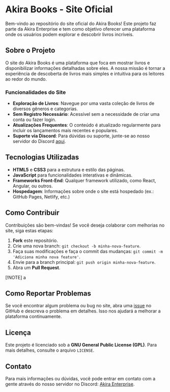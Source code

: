 # Akira Books - Site Oficial

Bem-vindo ao repositório do site oficial do Akira Books! Este projeto faz parte da Akira Enterprise e tem como objetivo oferecer uma plataforma onde os usuários podem explorar e descobrir livros incríveis.

## Sobre o Projeto

O site do Akira Books é uma plataforma que foca em mostrar livros e disponibilizar informações detalhadas sobre eles. A nossa missão é tornar a experiência de descoberta de livros mais simples e intuitiva para os leitores ao redor do mundo.

### Funcionalidades do Site
- **Exploração de Livros**: Navegue por uma vasta coleção de livros de diversos gêneros e categorias.
- **Sem Registro Necessário**: Acessível sem a necessidade de criar uma conta ou fazer login.
- **Atualizações Frequentes**: O conteúdo é atualizado regularmente para incluir os lançamentos mais recentes e populares.
- **Suporte via Discord**: Para dúvidas ou suporte, junte-se ao nosso servidor do Discord [aqui](https://discord.com/invite/BcHmshGDKt).

## Tecnologias Utilizadas

- **HTML5** e **CSS3** para a estrutura e estilo das páginas.
- **JavaScript** para funcionalidades interativas e dinâmicas.
- **Frameworks Front-End**: Qualquer framework utilizado, como React, Angular, ou outros.
- **Hospedagem**: Informações sobre onde o site está hospedado (ex.: GitHub Pages, Netlify, etc.)

## Como Contribuir

Contribuições são bem-vindas! Se você deseja colaborar com melhorias no site, siga estas etapas:

1. **Fork** este repositório.
2. Crie uma nova branch: `git checkout -b minha-nova-feature`.
3. Faça suas modificações e faça o commit das mudanças: `git commit -m 'Adiciona minha nova feature'`.
4. Envie para a branch principal: `git push origin minha-nova-feature`.
5. Abra um **Pull Request**.

[!NOTE] a


## Como Reportar Problemas

Se você encontrar algum problema ou bug no site, abra uma [issue](https://github.com/akiranenterprise/akira-books/issues) no GitHub e descreva o problema em detalhes. Isso nos ajudará a melhorar a plataforma continuamente.

## Licença

Este projeto é licenciado sob a **GNU General Public License (GPL)**. Para mais detalhes, consulte o arquivo `LICENSE`.

## Contato

Para mais informações ou dúvidas, você pode entrar em contato com a gente através do nosso servidor no Discord: [Akira Enterprise](https://discord.com/invite/BcHmshGDKt).
